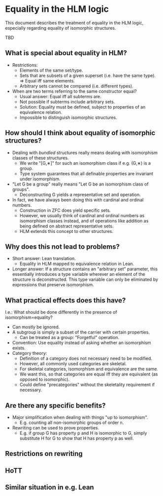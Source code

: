 # Equality in the HLM logic

This document describes the treatment of equality in the HLM logic, especially regarding equality of isomorphic structures.

TBD

## What is special about equality in HLM?

* Restrictions:
  * Elements of the same set/type.
  * Sets that are subsets of a given superset (i.e. have the same type). => Equal iff same elements.
  * Arbitrary sets cannot be compared (i.e. different types).
* When are two terms referring to the same constructor equal?
  * Usual answer: Equal iff all subterms are.
  * Not possible if subterms include arbitrary sets.
  * Solution: Equality must be defined, subject to properties of an equivalence relation.
  * Impossible to distinguish isomorphic structures.

## How should I think about equality of isomorphic structures?

* Dealing with _bundled_ structures really means dealing with isomorphism classes of these structures.
  * We write "\[G,∗\]" for such an isomorphism class if e.g. (G,∗) is a group.
  * Type system guarantees that all definable properties are invariant under isomorphism.
* "Let G be a group" really means "Let G be an isomorphism class of groups".
  * Deconstructing G yields a representative set and operation.
* In fact, we have always been doing this with cardinal and ordinal numbers.
  * Construction in ZFC does yield specific sets.
  * However, we usually think of cardinal and ordinal numbers as isomorphism classes instead, and of operations like addition as being defined on abstract representative sets.
  * HLM extends this concept to other structures.

## Why does this not lead to problems?

* Short answer: Lean translation.
  * Equality in HLM mapped to equivalence relation in Lean.
* Longer answer: If a structure contains an "arbitrary set" parameter, this essentially introduces a type variable wherever an element of the structure is deconstructed. This type variable can only be eliminated by expressions that preserve isomorphism.

## What practical effects does this have?

I.e.: What should be done differently in the presence of isomorphism=equality?

* Can mostly be ignored.
* A subgroup is simply a subset of the carrier with certain properties.
  * Can be treated as a group: "Forgetful" operation.
* Convention: Use equality instead of asking whether an isomorphism exists.
* Category theory:
  * Definition of a category does not necessary need to be modified.
  * However, all commonly used categories are skeletal.
  * For skeletal categories, isomorphism and equivalence are the same.
  * We want this, so that categories are equal iff they are equivalent (as opposed to isomorphic).
  * Could define "precategories" without the skeletality requirement if necessary.

## Are there any specific benefits?

* Major simplification when dealing with things "up to isomorphism".
  * E.g. counting all non-isomorphic groups of order n.
* Rewriting can be used to prove properties.
  * E.g. if group G has property p and H is isomorphic to G, simply substitute H for G to show that H has property p as well.

## Restrictions on rewriting

## HoTT

## Similar situation in e.g. Lean
